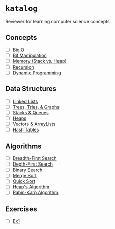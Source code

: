 # `katalog`
Reviewer for learning computer science concepts

## Concepts
- [ ] [Big O](https://github.com/rjbernaldo/katalog/tree/master/big-o)
- [ ] [Bit Manipulation]()
- [ ] [Memory (Stack vs. Heap)]()
- [ ] [Recursion]()
- [ ] [Dynamic Programming]()

## Data Structures
- [ ] [Linked Lists]()
- [ ] [Trees, Tries, & Graphs]()
- [ ] [Stacks & Queues]()
- [ ] [Heaps]()
- [ ] [Vectors & ArrayLists]()
- [ ] [Hash Tables]()

## Algorithms
- [ ] [Breadth-First Search]()
- [ ] [Depth-First Search]()
- [ ] [Binary Search]()
- [ ] [Merge Sort]()
- [ ] [Quick Sort]()
- [ ] [Heap's Algorithm]()
- [ ] [Rabin-Karp Algorithm]()

## Exercises
- [ ] [Ex1](https://github.com/rjbernaldo/katalog/blob/master/exercises/ex1.js)
